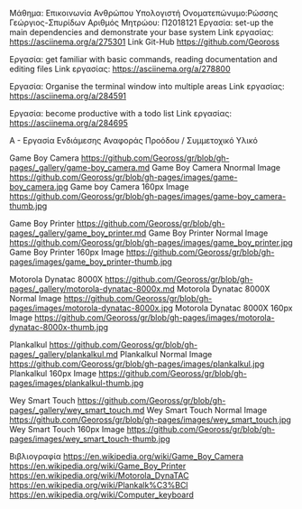 Μάθημα: Επικοινωνία Ανθρώπου Υπολογιστή
Ονοματεπώνυμο:Ρώσσης Γεώργιος-Σπυρίδων
Αριθμός Μητρώου: Π2018121
Εργασία: set-up the main dependencies and demonstrate your base system
Link εργασίας: https://asciinema.org/a/275301
Link Git-Hub https://github.com/Geoross

Εργασία: get familiar with basic commands, reading documentation and editing files
Link εργασίας: https://asciinema.org/a/278800

Εργασία: Organise the terminal window into multiple areas
Link εργασίας: https://asciinema.org/a/284591

Εργασία: become productive with a todo list
Link εργασίας: https://asciinema.org/a/284695

Α - Εργασία Ενδιάμεσης Αναφοράς Προόδου / Συμμετοχικό Υλικό

 Game Boy Camera https://github.com/Geoross/gr/blob/gh-pages/_gallery/game-boy_camera.md
 Game Boy Camera Nnormal Image https://github.com/Geoross/gr/blob/gh-pages/images/game-boy_camera.jpg
 Game boy Camera 160px Image https://github.com/Geoross/gr/blob/gh-pages/images/game-boy_camera-thumb.jpg
 
 
 Game Boy Printer https://github.com/Geoross/gr/blob/gh-pages/_gallery/game_boy_printer.md
 Game Boy Printer Normal Image https://github.com/Geoross/gr/blob/gh-pages/images/game_boy_printer.jpg
 Game Boy Printer 160px Image https://github.com/Geoross/gr/blob/gh-pages/images/game_boy_printer-thumb.jpg
 
 Motorola Dynatac 8000X https://github.com/Geoross/gr/blob/gh-pages/_gallery/motorola-dynatac-8000x.md
 Motorola Dynatac 8000X Normal Image https://github.com/Geoross/gr/blob/gh-pages/images/motorola-dynatac-8000x.jpg
 Motorola Dynatac 8000X 160px Image 
 https://github.com/Geoross/gr/blob/gh-pages/images/motorola-dynatac-8000x-thumb.jpg
 
 Plankalkul https://github.com/Geoross/gr/blob/gh-pages/_gallery/plankalkul.md
 Plankalkul Normal Image https://github.com/Geoross/gr/blob/gh-pages/images/plankalkul.jpg
 Plankalkul 160px Image https://github.com/Geoross/gr/blob/gh-pages/images/plankalkul-thumb.jpg
 
 
 Wey Smart Touch https://github.com/Geoross/gr/blob/gh-pages/_gallery/wey_smart_touch.md
 Wey Smart Touch Normal Image https://github.com/Geoross/gr/blob/gh-pages/images/wey_smart_touch.jpg
 Wey Smart Touch 160px Image https://github.com/Geoross/gr/blob/gh-pages/images/wey_smart_touch-thumb.jpg
 
 Βιβλιογραφία 
 https://en.wikipedia.org/wiki/Game_Boy_Camera
 https://en.wikipedia.org/wiki/Game_Boy_Printer
 https://en.wikipedia.org/wiki/Motorola_DynaTAC
 https://en.wikipedia.org/wiki/Plankalk%C3%BCl
 https://en.wikipedia.org/wiki/Computer_keyboard
